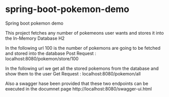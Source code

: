 # spring-boot-pokemon-demo
Spring boot pokemon demo

This project fetches any number of pokemeons user wants and stores it into the In-Memory Database H2

In the following url 100 is the number of pokemons are going to be fetched and stored into the database
Post Request : localhost:8080/pokemon/store/100 

In the following url we get all the stored pokemons from the database and show them to the user	
Get Request : localhost:8080/pokemon/all

Also a swagger hase been provided that these two endpoints can be executed in the documnet page
http://localhost:8080/swagger-ui.html
